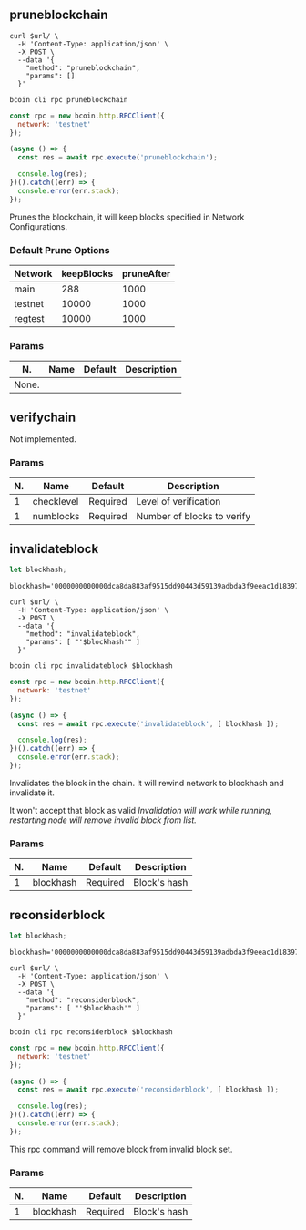 ## pruneblockchain

```shell--curl
curl $url/ \
  -H 'Content-Type: application/json' \
  -X POST \
  --data '{
    "method": "pruneblockchain",
    "params": []
  }'
```

```shell--cli
bcoin cli rpc pruneblockchain
```

```javascript
const rpc = new bcoin.http.RPCClient({
  network: 'testnet'
});

(async () => {
  const res = await rpc.execute('pruneblockchain');

  console.log(res);
})().catch((err) => {
  console.error(err.stack);
});
```

Prunes the blockchain, it will keep blocks specified in Network Configurations.

### Default Prune Options
Network | keepBlocks | pruneAfter
------- | -------    | -------
main    | 288        | 1000
testnet | 10000      | 1000
regtest | 10000      | 1000

### Params
N. | Name | Default |  Description
--------- | --------- | --------- | -----------
None. |



## verifychain

Not implemented.

### Params
N. | Name | Default |  Description
--------- | --------- | --------- | -----------
1 | checklevel | Required | Level of verification
1 | numblocks | Required | Number of blocks to verify



## invalidateblock

```javascript
let blockhash;
```

```shell--vars
blockhash='0000000000000dca8da883af9515dd90443d59139adbda3f9eeac1d18397fec3';
```

```shell--curl
curl $url/ \
  -H 'Content-Type: application/json' \
  -X POST \
  --data '{
    "method": "invalidateblock",
    "params": [ "'$blockhash'" ]
  }'
```

```shell--cli
bcoin cli rpc invalidateblock $blockhash
```

```javascript
const rpc = new bcoin.http.RPCClient({
  network: 'testnet'
});

(async () => {
  const res = await rpc.execute('invalidateblock', [ blockhash ]);

  console.log(res);
})().catch((err) => {
  console.error(err.stack);
});
```


Invalidates the block in the chain.
It will rewind network to blockhash and invalidate it. 

It won't accept that block as valid
*Invalidation will work while running, restarting node will remove invalid block from list.*

### Params
N. | Name | Default |  Description
--------- | --------- | --------- | -----------
1 | blockhash | Required | Block's hash



## reconsiderblock

```javascript
let blockhash;
```

```shell--vars
blockhash='0000000000000dca8da883af9515dd90443d59139adbda3f9eeac1d18397fec3';
```

```shell--curl
curl $url/ \
  -H 'Content-Type: application/json' \
  -X POST \
  --data '{
    "method": "reconsiderblock",
    "params": [ "'$blockhash'" ]
  }'
```

```shell--cli
bcoin cli rpc reconsiderblock $blockhash
```

```javascript
const rpc = new bcoin.http.RPCClient({
  network: 'testnet'
});

(async () => {
  const res = await rpc.execute('reconsiderblock', [ blockhash ]);

  console.log(res);
})().catch((err) => {
  console.error(err.stack);
});
```

This rpc command will remove block from invalid block set.

### Params
N. | Name | Default |  Description
--------- | --------- | --------- | -----------
1 | blockhash | Required | Block's hash
